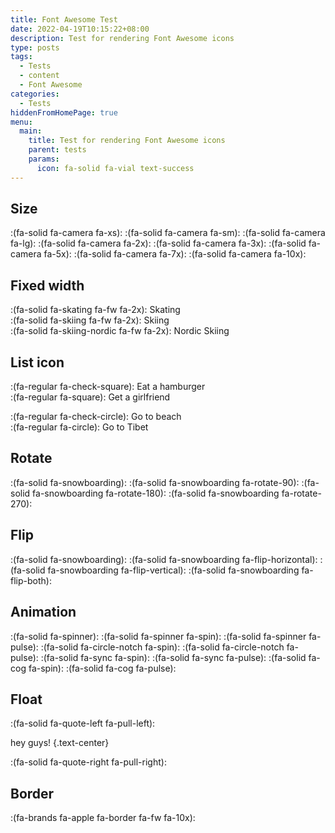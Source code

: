 ```yaml
---
title: Font Awesome Test
date: 2022-04-19T10:15:22+08:00
description: Test for rendering Font Awesome icons
type: posts
tags:
  - Tests
  - content
  - Font Awesome
categories:
  - Tests
hiddenFromHomePage: true
menu:
  main:
    title: Test for rendering Font Awesome icons
    parent: tests
    params:
      icon: fa-solid fa-vial text-success
---
```


## Size

:(fa-solid fa-camera fa-xs):
:(fa-solid fa-camera fa-sm):
:(fa-solid fa-camera fa-lg):
:(fa-solid fa-camera fa-2x):
:(fa-solid fa-camera fa-3x):
:(fa-solid fa-camera fa-5x):
:(fa-solid fa-camera fa-7x):
:(fa-solid fa-camera fa-10x):

## Fixed width

:(fa-solid fa-skating fa-fw fa-2x): Skating  
:(fa-solid fa-skiing fa-fw fa-2x): Skiing  
:(fa-solid fa-skiing-nordic fa-fw fa-2x): Nordic Skiing

## List icon

:(fa-regular fa-check-square): Eat a hamburger  
:(fa-regular fa-square): Get a girlfriend

:(fa-regular fa-check-circle): Go to beach  
:(fa-regular fa-circle): Go to Tibet

## Rotate

:(fa-solid fa-snowboarding):
:(fa-solid fa-snowboarding fa-rotate-90):
:(fa-solid fa-snowboarding fa-rotate-180):
:(fa-solid fa-snowboarding fa-rotate-270):

## Flip

:(fa-solid fa-snowboarding):
:(fa-solid fa-snowboarding fa-flip-horizontal):
:(fa-solid fa-snowboarding fa-flip-vertical):
:(fa-solid fa-snowboarding fa-flip-both):

## Animation

:(fa-solid fa-spinner):
:(fa-solid fa-spinner fa-spin):
:(fa-solid fa-spinner fa-pulse):
:(fa-solid fa-circle-notch fa-spin):
:(fa-solid fa-circle-notch fa-pulse):
:(fa-solid fa-sync fa-spin):
:(fa-solid fa-sync fa-pulse):
:(fa-solid fa-cog fa-spin):
:(fa-solid fa-cog fa-pulse):

## Float

:(fa-solid fa-quote-left fa-pull-left):

hey guys!
{.text-center}

:(fa-solid fa-quote-right fa-pull-right):

## Border

:(fa-brands fa-apple fa-border fa-fw fa-10x):
